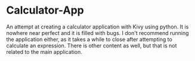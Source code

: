 # Calculator-App
An attempt at creating a calculator application with Kivy using python. It is nowhere near perfect and it is filled with bugs. I don't recommend running the application either, as it takes a while to close after attempting to calculate an expression. There is other content as well, but that is not related to the main application.
